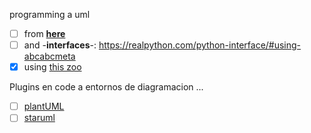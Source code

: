programming a uml 

- [ ] from [**here**](https://realpython.com/lessons/uml-diagrams/) 
- [ ] and -**interfaces**-: https://realpython.com/python-interface/#using-abcabcmeta
- [x] using [this zoo](https://blog.teclado.com/python-abc-abstract-base-classes/)

Plugins en code a entornos de diagramacion ...

- [ ] [plantUML](https://plantuml.com/es/)
- [ ] [staruml](https://staruml.io/) 